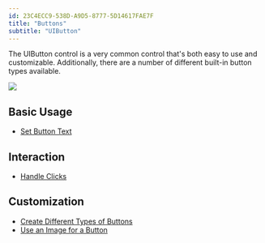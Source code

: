 ```yaml
---
id: 23C4ECC9-538D-A9D5-8777-5D14617FAE7F
title: "Buttons"
subtitle: "UIButton"
---
```


The UIButton control is a very common control that's both easy to use and
customizable. Additionally, there are a number of different built-in button
types available.

 [ ![](Images/05.png)](Images/05.png)

 <a name="Basic_Usage" class="injected"></a>


## Basic Usage

-   [Set Button Text](/Recipes/ios/standard_controls/buttons/set_button_text) 


 <a name="Interaction" class="injected"></a>


## Interaction

-   [Handle Clicks](/Recipes/ios/standard_controls/buttons/handle_clicks) 


 <a name="Customization" class="injected"></a>


## Customization

-   [Create Different Types of Buttons](/Recipes/ios/standard_controls/buttons/create_different_types_of_buttons) 
-   [Use an Image for a Button](/Recipes/ios/standard_controls/buttons/use_an_image_for_a_button)
